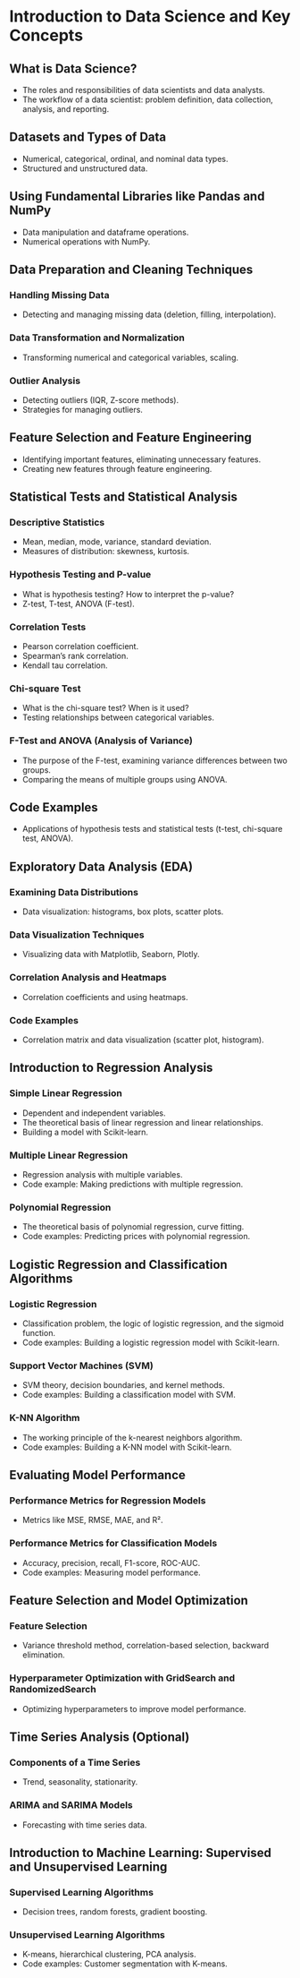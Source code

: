 # Introduction to Data Science and Key Concepts

## What is Data Science?
- The roles and responsibilities of data scientists and data analysts.
- The workflow of a data scientist: problem definition, data collection, analysis, and reporting.

## Datasets and Types of Data
- Numerical, categorical, ordinal, and nominal data types.
- Structured and unstructured data.

## Using Fundamental Libraries like Pandas and NumPy
- Data manipulation and dataframe operations.
- Numerical operations with NumPy.

## Data Preparation and Cleaning Techniques

### Handling Missing Data
- Detecting and managing missing data (deletion, filling, interpolation).

### Data Transformation and Normalization
- Transforming numerical and categorical variables, scaling.

### Outlier Analysis
- Detecting outliers (IQR, Z-score methods).
- Strategies for managing outliers.

## Feature Selection and Feature Engineering
- Identifying important features, eliminating unnecessary features.
- Creating new features through feature engineering.

## Statistical Tests and Statistical Analysis

### Descriptive Statistics
- Mean, median, mode, variance, standard deviation.
- Measures of distribution: skewness, kurtosis.

### Hypothesis Testing and P-value
- What is hypothesis testing? How to interpret the p-value?
- Z-test, T-test, ANOVA (F-test).

### Correlation Tests
- Pearson correlation coefficient.
- Spearman’s rank correlation.
- Kendall tau correlation.

### Chi-square Test
- What is the chi-square test? When is it used?
- Testing relationships between categorical variables.

### F-Test and ANOVA (Analysis of Variance)
- The purpose of the F-test, examining variance differences between two groups.
- Comparing the means of multiple groups using ANOVA.

## Code Examples
- Applications of hypothesis tests and statistical tests (t-test, chi-square test, ANOVA).

## Exploratory Data Analysis (EDA)

### Examining Data Distributions
- Data visualization: histograms, box plots, scatter plots.

### Data Visualization Techniques
- Visualizing data with Matplotlib, Seaborn, Plotly.

### Correlation Analysis and Heatmaps
- Correlation coefficients and using heatmaps.

### Code Examples
- Correlation matrix and data visualization (scatter plot, histogram).

## Introduction to Regression Analysis

### Simple Linear Regression
- Dependent and independent variables.
- The theoretical basis of linear regression and linear relationships.
- Building a model with Scikit-learn.

### Multiple Linear Regression
- Regression analysis with multiple variables.
- Code example: Making predictions with multiple regression.

### Polynomial Regression
- The theoretical basis of polynomial regression, curve fitting.
- Code examples: Predicting prices with polynomial regression.

## Logistic Regression and Classification Algorithms

### Logistic Regression
- Classification problem, the logic of logistic regression, and the sigmoid function.
- Code examples: Building a logistic regression model with Scikit-learn.

### Support Vector Machines (SVM)
- SVM theory, decision boundaries, and kernel methods.
- Code examples: Building a classification model with SVM.

### K-NN Algorithm
- The working principle of the k-nearest neighbors algorithm.
- Code examples: Building a K-NN model with Scikit-learn.

## Evaluating Model Performance

### Performance Metrics for Regression Models
- Metrics like MSE, RMSE, MAE, and R².

### Performance Metrics for Classification Models
- Accuracy, precision, recall, F1-score, ROC-AUC.
- Code examples: Measuring model performance.

## Feature Selection and Model Optimization

### Feature Selection
- Variance threshold method, correlation-based selection, backward elimination.

### Hyperparameter Optimization with GridSearch and RandomizedSearch
- Optimizing hyperparameters to improve model performance.

## Time Series Analysis (Optional)

### Components of a Time Series
- Trend, seasonality, stationarity.

### ARIMA and SARIMA Models
- Forecasting with time series data.

## Introduction to Machine Learning: Supervised and Unsupervised Learning

### Supervised Learning Algorithms
- Decision trees, random forests, gradient boosting.

### Unsupervised Learning Algorithms
- K-means, hierarchical clustering, PCA analysis.
- Code examples: Customer segmentation with K-means.
